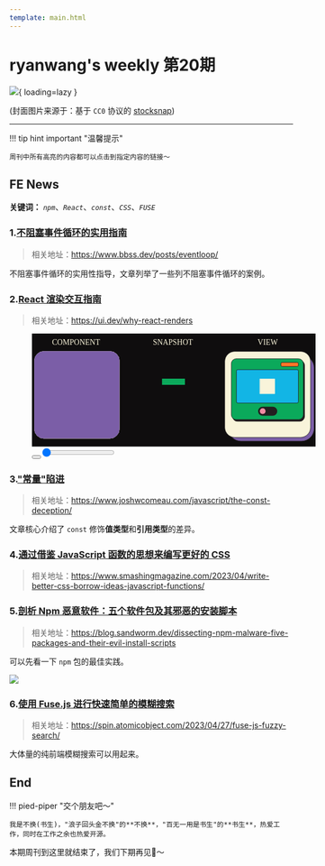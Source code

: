 ```yaml
---
template: main.html
---
```


# ryanwang's weekly 第20期

![](https://to-out-use.oss-cn-hangzhou.aliyuncs.com/common/ioZXxW.jpg?x-oss-process=image/auto-orient,1/interlace,1/quality,q_90/format,webp){ loading=lazy }


(封面图片来源于：基于 `CC0` 协议的 [stocksnap](https://stocksnap.io/photo/african-hut-HPRIEJCER3))

------

!!! tip hint important "温馨提示"

    周刊中所有高亮的内容都可以点击到指定内容的链接～

## FE News

**关键词：** *`npm`*、*`React`*、*`const`*、*`CSS`*、*`FUSE`*

### 1.[不阻塞事件循环的实用指南](https://www.bbss.dev/posts/eventloop/)
>相关地址：https://www.bbss.dev/posts/eventloop/

不阻塞事件循环的实用性指导，文章列举了一些列不阻塞事件循环的案例。


### 2.[React 渲染交互指南](https://ui.dev/why-react-renders)
>相关地址：https://ui.dev/why-react-renders

<figure class="my-14" style="width:100%;"><div class="Render_container__M5TJu"><svg id="Render" xmlns="http://www.w3.org/2000/svg" viewBox="0 0 600 239"><path fill="#0f0d0e" d="M0 0H600V238.84H0z"></path><text transform="translate(42.5 24.11)" fill="#f9f4da" font-family="Paytone One" font-size="16.35"><tspan x="0" y="0">COMPONENT</tspan></text><text transform="translate(477.5 24.11)" fill="#f9f4da" font-family="Paytone One" font-size="16.35"><tspan x="0" y="0">VIEW</tspan></text><text transform="translate(256 24.11)" fill="#f9f4da" font-family="Paytone One" font-size="16.35" class="Render_snapshotText__XkKjs"><tspan x="0" y="0">SNAPSHOT</tspan></text><g id="componentStatic"><rect x="5.41" y="37.74" width="179.23" height="183.49" rx="19.5" ry="19.5" fill="#231f20" stroke="#f9f4da" stroke-miterlimit="10"></rect><g><path fill="#f9f4da" d="M25.44 71.05H116.82V80.2H25.44z"></path><path fill="#f9f4da" d="M80.36 95.52H128.15V104.67H80.36z"></path><path fill="#12b5e5" d="M35.91 95.44H61.76V104.59H35.91z"></path><path fill="#f9f4da" d="M65.75 95.52H76.36V104.67H65.75z"></path><path fill="#0ba95b" d="M35.91 144.47H134.16V170.96H35.91z"></path><path fill="#f38ba3" d="M35.91 120H96.44999999999999V129.15H35.91z"></path><path fill="#fc7428" d="M120.81 71.05H152.52V80.2H120.81z"></path><path fill="#f9f4da" d="M156.51 71.05H163.45V80.2H156.51z"></path><path fill="#f9f4da" d="M25.44 186.28H32.38V195.43H25.44z"></path></g></g><g id="snapshot" class="Render_snapshot__A8Pj1"><rect x="5.41" y="37.74" width="179.23" height="183.49" rx="19.5" ry="19.5" fill="#231f20" stroke="#f9f4da" stroke-miterlimit="10"></rect><g><path id="snapshotState" fill="#12b5e5" d="M42.87 103.58H68.72V112.73H42.87z"></path><path id="snapshotUI" fill="#0ba95b" d="M42.87 152.6H141.12V179.09H42.87z" class="undefined"></path><g id="snapshotEvent"><path fill="#f38ba3" d="M42.87 128.13H103.41V137.28H42.87z"></path></g><path id="snapshotProps" fill="#fc7428" d="M42.87 79.19H74.58V88.34H42.87z"></path></g></g><rect id="flash" x="5.41" y="37.74" width="179.23" height="183.49" rx="19.5" ry="19.5" fill="#7b5ea7" stroke="#7b5ea7" stroke-miterlimit="10" class="Render_flash__Qf6ET"></rect><path id="snapshotUImove" fill="#0ba95b" d="M275.2 95.12H323.69V108.22H275.2z" class="Render_snapshotUImove__6ALkZ"></path><g id="view"><g stroke="#231f20" stroke-miterlimit="10"><rect x="415.52" y="45.71" width="181.49" height="181.58" rx="26.68" ry="26.68" fill="#7b5ea7"></rect><rect x="407.97" y="37.74" width="181.49" height="181.58" rx="21.16" ry="21.16" fill="#f9f4da"></rect></g><g id="viewUI" class="Render_viewUI__KdXCW"><g stroke="#231f20" stroke-miterlimit="10"><rect x="424.47" y="56.93" width="152.38" height="128.43" rx="10.25" ry="10.25" fill="#231f20"></rect><rect x="421.84" y="53.27" width="152.38" height="128.43" rx="10.25" ry="10.25" fill="#0ba95b"></rect></g><rect x="432.55" y="76.28" width="131.15" height="70.47" rx="2.92" ry="2.92" fill="#12b5e5" stroke="#231f20" stroke-miterlimit="10"></rect><path id="uiSquare" fill="#f9f4da" stroke="#f9f4da" stroke-linecap="round" stroke-linejoin="round" d="M482.54 95.93H513.71V127.10000000000001H482.54z"></path><g id="toggle"><rect x="478.46" y="154.4" width="40.5" height="19.17" rx="9.59" ry="9.59" fill="#231f20"></rect><g id="control"><circle cx="488.21" cy="163.92" r="6.05" fill="#f38ba3"></circle></g></g><rect x="526.74" y="60.88" width="36.96" height="8.73" rx="2.69" ry="2.69" fill="#fc7428" stroke="#231f20" stroke-miterlimit="10"></rect></g></g></svg></div><div class="flex w-full justify-start items-center gap-4 bg-brand-charcoal px-4 py-3 rounded-lg"><button class="w-[35px] h-[24px] border-2 text-brand-beige bg-brand-coal font-semibold py-1 px-3 rounded-full text-sm uppercase hover:text-brand-coal hover:bg-brand-yellow hover:border-brand-yellow KeyframePlayer_play__Ef_af"></button><input size="300" class="w-full accent-brand-blue appearance-none bg-brand-coal h-[4px] rounded-full cursor-pointer" type="range" min="0" max="1" step="0.001" value="0"></div></figure>

### 3.["常量"陷进](https://www.joshwcomeau.com/javascript/the-const-deception/)
>相关地址：https://www.joshwcomeau.com/javascript/the-const-deception/

文章核心介绍了 `const` 修饰**值类型**和**引用类型**的差异。

### 4.[通过借鉴 JavaScript 函数的思想来编写更好的 CSS](https://www.smashingmagazine.com/2023/04/write-better-css-borrow-ideas-javascript-functions/)
>相关地址：https://www.smashingmagazine.com/2023/04/write-better-css-borrow-ideas-javascript-functions/

### 5.[剖析 Npm 恶意软件：五个软件包及其邪恶的安装脚本](https://blog.sandworm.dev/dissecting-npm-malware-five-packages-and-their-evil-install-scripts)
>相关地址：https://blog.sandworm.dev/dissecting-npm-malware-five-packages-and-their-evil-install-scripts

可以先看一下 `npm` 包的最佳实践。

![](https://to-out-use.oss-cn-hangzhou.aliyuncs.com/common/cYpua6.png)

### 6.[使用 Fuse.js 进行快速简单的模糊搜索](https://spin.atomicobject.com/2023/04/27/fuse-js-fuzzy-search/)
>相关地址：https://spin.atomicobject.com/2023/04/27/fuse-js-fuzzy-search/

大体量的纯前端模糊搜索可以用起来。

## End

!!! pied-piper "交个朋友吧～"

    我是不换(书生)，"浪子回头金不换"的**不换**，"百无一用是书生"的**书生**，热爱工作，同时在工作之余也热爱开源。

本期周刊到这里就结束了，我们下期再见👋～
